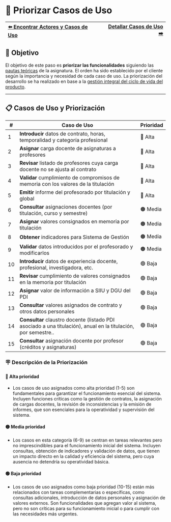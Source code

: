 # 📝 Priorizar Casos de Uso

| [⬅️ Encontrar Actores y Casos de Uso](ActoresCasosDeUso.md) | [Detallar Casos de Uso ➡️](DetallarCasosDeUso.md) |
|:--|--:|

## 🎯 **Objetivo**

El objetivo de este paso es **priorizar las funcionalidades** siguiendo las [pautas teóricas](https://github.com/mmasias/IdSw1/blob/main/temario/contenidos/CdU.PCdU.md#c%C3%B3mo) de la asignatura.
El orden ha sido establecido por el cliente según la importancia y necesidad de cada caso de uso. La priorización del desarrollo se ha realizado en base a la [gestión integral del ciclo de vida del producto](/documentos/glosario.md#gestión-integral-del-ciclo-de-vida-del-producto).

---

## 📋 **Casos de Uso y Priorización**


| **#** | **Caso de Uso**                                                                                             | **Prioridad** |  
|-------|-------------------------------------------------------------------------------------------------------------|---------------|  
| 1 | **Introducir** datos de contrato, horas, temporalidad y categoría profesional                                   |    🔴 Alta    |
| 2 | **Asignar** carga docente de asignaturas a profesores                                                           |    🔴 Alta    |
| 3 | **Revisar** listado de profesores cuya carga docente no se ajusta al contrato                                   |    🔴 Alta    |
| 4 | **Validar** cumplimiento de compromisos de memoria con los valores de la titulación                             |    🔴 Alta    |
| 5 | **Emitir** informe del profesorado por titulación y global                                                      |    🔴 Alta    |
| 6 | **Consultar** asignaciones docentes (por titulación, curso y semestre)                                          |    🟠 Media   |
| 7 | **Asignar** valores consignados en memoria por titulación                                                       |    🟠 Media   |
| 8 | **Obtener** indicadores para Sistema de Gestión                                                                 |    🟠 Media   |
| 9 | **Validar** datos introducidos por el profesorado y modificarlos                                                |    🟠 Media   |
| 10 | **Introducir** datos de experiencia docente, profesional, investigadora, etc.                                  |    🟢 Baja    |
| 11 | **Revisar** cumplimiento de valores consignados en la memoria por titulación                                   |    🟢 Baja    |
| 12 | **Asignar** valor de información a SIIU y DGU del PDI                                                          |    🟢 Baja    |
| 13 | **Consultar** valores asignados de contrato y otros datos personales                                           |    🟢 Baja    |
| 14 | **Consultar** claustro docente (listado PDI asociado a una titulación), anual en la titulación, por semestre.. |    🟢 Baja    |
| 15 | **Consultar** asignación docente por profesor (créditos y asignaturas)                                         |    🟢 Baja    |

### 🪧 Descripción de la Priorización

#### 🔴 **Alta prioridad**
- Los casos de uso asignados como alta prioridad (1-5) son fundamentales para garantizar el funcionamiento esencial del sistema. Incluyen funciones críticas como la gestión de contratos, la asignación de cargas docentes, la revisión de inconsistencias y la emisión de informes, que son esenciales para la operatividad y supervisión del sistema.

#### 🟡 **Media prioridad**
- Los casos en esta categoría (6-9) se centran en tareas relevantes pero no imprescindibles para el funcionamiento inicial del sistema. Incluyen consultas, obtención de indicadores y validación de datos, que tienen un impacto directo en la calidad y eficiencia del sistema, pero cuya ausencia no detendría su operatividad básica.

#### 🟢 Baja prioridad
- Los casos de uso asignados como baja prioridad (10-15) están más relacionados con tareas complementarias o específicas, como consultas adicionales, introducción de datos personales y asignación de valores externos. Son funcionalidades que agregan valor al sistema, pero no son críticas para su funcionamiento inicial o para cumplir con las necesidades más urgentes.